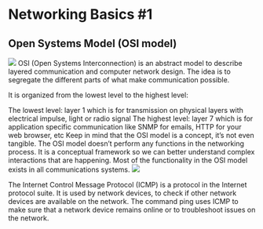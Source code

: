 <h1>Networking Basics #1</h1>
<h2>Open Systems Model (OSI model)</h2>
<img src="https://media.giphy.com/media/uDxkJAVSU7GY8/giphy.gif">
OSI (Open Systems Interconnection) is an abstract model to describe layered communication and computer network design. The idea is to segregate the different parts of what make communication possible.

It is organized from the lowest level to the highest level:

The lowest level: layer 1 which is for transmission on physical layers with electrical impulse, light or radio signal
The highest level: layer 7 which is for application specific communication like SNMP for emails, HTTP for your web browser, etc
Keep in mind that the OSI model is a concept, it’s not even tangible. The OSI model doesn’t perform any functions in the networking process. It is a conceptual framework so we can better understand complex interactions that are happening. Most of the functionality in the OSI model exists in all communications systems.
<img src="https://media.giphy.com/media/uDxkJAVSU7GY8/giphy.gif">
<p>The Internet Control Message Protocol (ICMP) is a protocol in the Internet protocol suite. It is used by network devices, to check if other network devices are available on the network. The command ping uses ICMP to make sure that a network device remains online or to troubleshoot issues on the network.</p>
